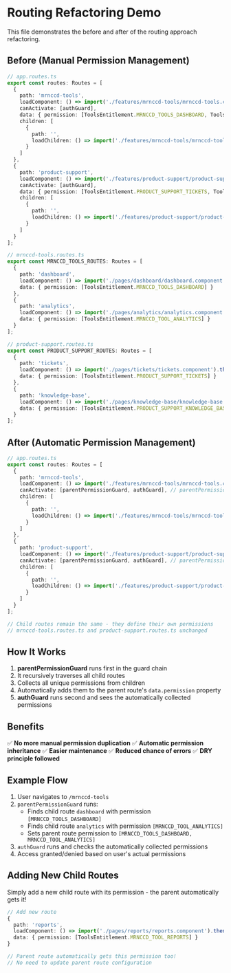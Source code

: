 # Routing Refactoring Demo

This file demonstrates the before and after of the routing approach refactoring.

## Before (Manual Permission Management)

```typescript
// app.routes.ts
export const routes: Routes = [
  {
    path: 'mrnccd-tools',
    loadComponent: () => import('./features/mrnccd-tools/mrnccd-tools.component').then(m => m.MrnccdToolsComponent),
    canActivate: [authGuard],
    data: { permission: [ToolsEntitlement.MRNCCD_TOOLS_DASHBOARD, ToolsEntitlement.MRNCCD_TOOL_ANALYTICS] }, // Manual!
    children: [
      {
        path: '',
        loadChildren: () => import('./features/mrnccd-tools/mrnccd-tools.routes').then(m => m.MRNCCD_TOOLS_ROUTES)
      }
    ]
  },
  {
    path: 'product-support',
    loadComponent: () => import('./features/product-support/product-support.component').then(m => m.ProductSupportComponent),
    canActivate: [authGuard],
    data: { permission: [ToolsEntitlement.PRODUCT_SUPPORT_TICKETS, ToolsEntitlement.PRODUCT_SUPPORT_KNOWLEDGE_BASE] }, // Manual!
    children: [
      {
        path: '',
        loadChildren: () => import('./features/product-support/product-support.routes').then(m => m.PRODUCT_SUPPORT_ROUTES)
      }
    ]
  }
];

// mrnccd-tools.routes.ts
export const MRNCCD_TOOLS_ROUTES: Routes = [
  {
    path: 'dashboard',
    loadComponent: () => import('./pages/dashboard/dashboard.component').then(m => m.DashboardComponent),
    data: { permission: [ToolsEntitlement.MRNCCD_TOOLS_DASHBOARD] }
  },
  {
    path: 'analytics',
    loadComponent: () => import('./pages/analytics/analytics.component').then(m => m.AnalyticsComponent),
    data: { permission: [ToolsEntitlement.MRNCCD_TOOL_ANALYTICS] }
  }
];

// product-support.routes.ts
export const PRODUCT_SUPPORT_ROUTES: Routes = [
  {
    path: 'tickets',
    loadComponent: () => import('./pages/tickets/tickets.component').then(m => m.TicketsComponent),
    data: { permission: [ToolsEntitlement.PRODUCT_SUPPORT_TICKETS] }
  },
  {
    path: 'knowledge-base',
    loadComponent: () => import('./pages/knowledge-base/knowledge-base.component').then(m => m.KnowledgeBaseComponent),
    data: { permission: [ToolsEntitlement.PRODUCT_SUPPORT_KNOWLEDGE_BASE] }
  }
];
```

## After (Automatic Permission Management)

```typescript
// app.routes.ts
export const routes: Routes = [
  {
    path: 'mrnccd-tools',
    loadComponent: () => import('./features/mrnccd-tools/mrnccd-tools.component').then(m => m.MrnccdToolsComponent),
    canActivate: [parentPermissionGuard, authGuard], // parentPermissionGuard runs first!
    children: [
      {
        path: '',
        loadChildren: () => import('./features/mrnccd-tools/mrnccd-tools.routes').then(m => m.MRNCCD_TOOLS_ROUTES)
      }
    ]
  },
  {
    path: 'product-support',
    loadComponent: () => import('./features/product-support/product-support.component').then(m => m.ProductSupportComponent),
    canActivate: [parentPermissionGuard, authGuard], // parentPermissionGuard runs first!
    children: [
      {
        path: '',
        loadChildren: () => import('./features/product-support/product-support.routes').then(m => m.PRODUCT_SUPPORT_ROUTES)
      }
    ]
  }
];

// Child routes remain the same - they define their own permissions
// mrnccd-tools.routes.ts and product-support.routes.ts unchanged
```

## How It Works

1. **parentPermissionGuard** runs first in the guard chain
2. It recursively traverses all child routes
3. Collects all unique permissions from children
4. Automatically adds them to the parent route's `data.permission` property
5. **authGuard** runs second and sees the automatically collected permissions

## Benefits

✅ **No more manual permission duplication**
✅ **Automatic permission inheritance**
✅ **Easier maintenance**
✅ **Reduced chance of errors**
✅ **DRY principle followed**

## Example Flow

1. User navigates to `/mrnccd-tools`
2. `parentPermissionGuard` runs:
   - Finds child route `dashboard` with permission `[MRNCCD_TOOLS_DASHBOARD]`
   - Finds child route `analytics` with permission `[MRNCCD_TOOL_ANALYTICS]`
   - Sets parent route permission to `[MRNCCD_TOOLS_DASHBOARD, MRNCCD_TOOL_ANALYTICS]`
3. `authGuard` runs and checks the automatically collected permissions
4. Access granted/denied based on user's actual permissions

## Adding New Child Routes

Simply add a new child route with its permission - the parent automatically gets it!

```typescript
// Add new route
{
  path: 'reports',
  loadComponent: () => import('./pages/reports/reports.component').then(m => m.ReportsComponent),
  data: { permission: [ToolsEntitlement.MRNCCD_TOOL_REPORTS] }
}

// Parent route automatically gets this permission too!
// No need to update parent route configuration
```
